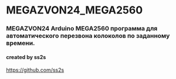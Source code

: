 # MEGAZVON24_MEGA2560

### MEGAZVON24  Arduino MEGA2560 программа для автоматического перезвона колоколов по заданному времени.
#### created by ss2s
<https://github.com/ss2s>